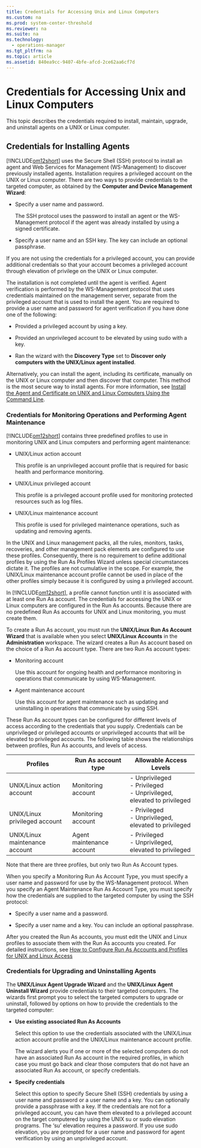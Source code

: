 ```yaml
---
title: Credentials for Accessing Unix and Linux Computers
ms.custom: na
ms.prod: system-center-threshold
ms.reviewer: na
ms.suite: na
ms.technology: 
  - operations-manager
ms.tgt_pltfrm: na
ms.topic: article
ms.assetid: 840ea9cc-9407-4bfe-afcd-2ce62aa6cf7d
---
```

# Credentials for Accessing Unix and Linux Computers
This topic describes the credentials required to install, maintain, upgrade, and uninstall agents on a UNIX or Linux computer.

## Credentials for Installing Agents
[!INCLUDE[om12short](../../Token/om12short_md.md)] uses the Secure Shell \(SSH\) protocol to install an agent and Web Services for Management \(WS\-Management\) to discover previously installed agents. Installation requires a privileged account on the UNIX or Linux computer. There are two ways to provide credentials to the targeted computer, as obtained by the **Computer and Device Management Wizard**:

-   Specify a user name and password.

    The SSH protocol uses the password to install an agent or the WS\-Management protocol if the agent was already installed by using a signed certificate.

-   Specify a user name and an SSH key. The key can include an optional passphrase.

If you are not using the credentials for a privileged account, you can provide additional credentials so that your account becomes  a privileged account through elevation of privilege on the UNIX or Linux computer.

The installation is not completed until the agent is verified. Agent verification is performed by the WS\-Management protocol that uses credentials maintained on the management server, separate from the privileged account that is used to install the agent. You are required to provide a user name and password for agent verification if you have done one of the following:

-   Provided a privileged account by using a key.

-   Provided an unprivileged account to be elevated by using sudo with a key.

-   Ran the wizard with the **Discovery Type** set to **Discover only computers with the UNIX\/Linux agent installed**.

Alternatively, you can install the agent, including its certificate, manually on the UNIX or Linux computer and then discover that computer. This method is the most secure way to install agents. For more information, see [Install the Agent and Certificate on UNIX and Linux Computers Using the Command Line](Install-the-Agent-and-Certificate-on-UNIX-and-Linux-Computers-Using-the-Command-Line.md).

### Credentials for Monitoring Operations and Performing Agent Maintenance
[!INCLUDE[om12short](../../Token/om12short_md.md)] contains three predefined profiles to use in monitoring UNIX and Linux computers and performing agent maintenance:

-   UNIX\/Linux action account

    This profile is an unprivileged account profile that is required for basic health and performance monitoring.

-   UNIX\/Linux privileged account

    This profile is a privileged account profile used for monitoring protected resources such as log files.

-   UNIX\/Linux maintenance account

    This profile is used for privileged maintenance operations, such as updating and removing agents.

In the UNIX and Linux management packs, all the rules, monitors, tasks, recoveries, and other management pack elements are configured to use these profiles. Consequently, there is no requirement to define additional profiles by using the Run As Profiles Wizard unless special circumstances dictate it. The profiles are not cumulative in the scope. For example, the UNIX\/Linux maintenance account profile cannot be used in place of the other profiles simply because it is configured by using a privileged account.

In [!INCLUDE[om12short](../../Token/om12short_md.md)], a profile cannot function until it is associated with at least one Run As account. The credentials for accessing the UNIX or Linux computers are configured in the Run As accounts. Because there are no predefined Run As accounts for UNIX and Linux monitoring, you must create them.

To create a Run As account, you must run the **UNIX\/Linux Run As Account Wizard** that is available when you select **UNIX\/Linux Accounts** in the **Administration** workspace. The wizard creates a Run As account based on the choice of a Run As account type. There are two Run As account types:

-   Monitoring account

    Use this account for ongoing health and performance monitoring in operations that communicate by using WS\-Management.

-   Agent maintenance account

    Use this account for agent maintenance such as updating and uninstalling in operations that communicate by using SSH.

These Run As account types can be configured for different levels of access according to the credentials that you supply. Credentials can be unprivileged or privileged accounts or unprivileged accounts that will be elevated to privileged accounts. The following table shows the relationships between profiles, Run As accounts, and levels of access.

|Profiles|Run As account type|Allowable Access Levels|
|------------|-----------------------|---------------------------|
|UNIX\/Linux action account|Monitoring account|-   Unprivileged<br />-   Privileged<br />-   Unprivileged, elevated to privileged|
|UNIX\/Linux privileged account|Monitoring account|-   Privileged<br />-   Unprivileged, elevated to privileged|
|UNIX\/Linux maintenance account|Agent maintenance account|-   Privileged<br />-   Unprivileged, elevated to privileged|

Note that there are three profiles, but only two Run As Account types.

When you specify a Monitoring Run As Account Type, you must specify a user name and password for use by the WS\-Management protocol. When you specify an Agent Maintenance Run As Account Type, you must specify how the credentials are supplied to the targeted computer by using the SSH protocol:

-   Specify a user name and a password.

-   Specify a user name and a key. You can include an optional passphrase.

After you created the Run As accounts, you must edit the UNIX and Linux profiles to associate them with the Run As accounts you created.  For detailed instructions, see [How to Configure Run As Accounts and Profiles for UNIX and Linux Access](https://technet.microsoft.com/library/hh212926.aspx)

### Credentials for Upgrading and Uninstalling Agents
The **UNIX\/Linux Agent Upgrade Wizard** and the **UNIX\/Linux Agent Uninstall Wizard** provide credentials to their targeted computers. The wizards first prompt you to select the targeted computers to upgrade or uninstall, followed by options on how to provide the credentials to the targeted computer:

-   **Use existing associated Run As Accounts**

    Select this option to use the credentials associated with the UNIX\/Linux action account profile and the UNIX\/Linux maintenance account profile.

    The wizard alerts you if one or more of the selected computers do not have an associated Run As account in the required profiles, in which case you must go back and clear those computers that do not have an associated Run As account, or specify credentials.

-   **Specify credentials**

    Select this option to specify Secure Shell \(SSH\) credentials by using a user name and password or a user name and a key. You can optionally provide a passphrase with a key. If the credentials are not for a privileged account, you can have them elevated to a privileged account on the target computered by using the UNIX su or sudo elevation programs. The ‘su’ elevation requires a password. If you use sudo elevation, you are prompted for a user name and password for agent verification by using an unprivileged account.


